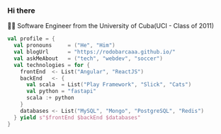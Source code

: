 ### Hi there 

👨‍🎓 Software Engineer from the University of Cuba(UCI - Class of 2011) 

```scala
val profile = {
  val pronouns     = ("He", "Him")
  val blogUrl      = "https://rodobarcaaa.github.io/"
  val askMeAbout   = ("tech", "webdev", "soccer")
  val technologies = for {
    frontEnd  <- List("Angular", "ReactJS")
    backEnd   <- {
      val scala  = List("Play Framework", "Slick", "Cats")
      val python = "fastapi"
      scala :+ python
    }
    databases <- List("MySQL", "Mongo", "PostgreSQL", "Redis")
  } yield s"$frontEnd $backEnd $databases"
}
```

<!--
**rodobarcaaa/rodobarcaaa** is a ✨ _special_ ✨ repository because its `README.md` (this file) appears on your GitHub profile.

Here are some ideas to get you started:

- 🔭 I’m currently working on ...
- 🌱 I’m currently learning ...
- 👯 I’m looking to collaborate on ...
- 🤔 I’m looking for help with ...
- 💬 Ask me about ...
- 📫 How to reach me: ...
- 😄 Pronouns: ...
- ⚡ Fun fact: ...
-->
